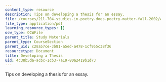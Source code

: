 ```yaml
---
content_type: resource
description: Tips on developing a thesis for an essay.
file: /courses/21l-704-studies-in-poetry-does-poetry-matter-fall-2002/4c38b5daacbc1cb37a1980a2419b1d73_21L_704thesis.pdf
file_type: application/pdf
learning_resource_types: []
ocw_type: OCWFile
parent_title: Study Materials
parent_type: CourseSection
parent_uid: c28a57ce-3b81-a5ed-a478-1cf955c38f36
resourcetype: Document
title: Developing a Thesis
uid: 4c38b5da-acbc-1cb3-7a19-80a2419b1d73
---
```

Tips on developing a thesis for an essay.

